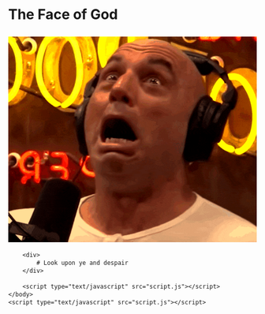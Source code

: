 <!DOCTYPE html>
<html>
    <head>
        <meta charset="utf-8">
        <meta http-equiv="X-UA-Compatible" content="IE=edge">
        <title>The Face of God</title>
        <meta name="The Face of God" content="">
        <meta name="viewport" content="width=device-width, initial-scale=1">
        <link rel="stylesheet" href="style.css">
    </head>
    <body>
        <h1>
            <p class="blink">
                The Face of God
            </p> 
        </h1>
        <div id ="gifImg">
            <img  src="./imgs/ezgifsatan2.gif"/>
        </div>
        
        <div>
            # Look upon ye and despair
        </div>
        
        <script type="text/javascript" src="script.js"></script>
    </body>
    <script type="text/javascript" src="script.js"></script>
</html>
